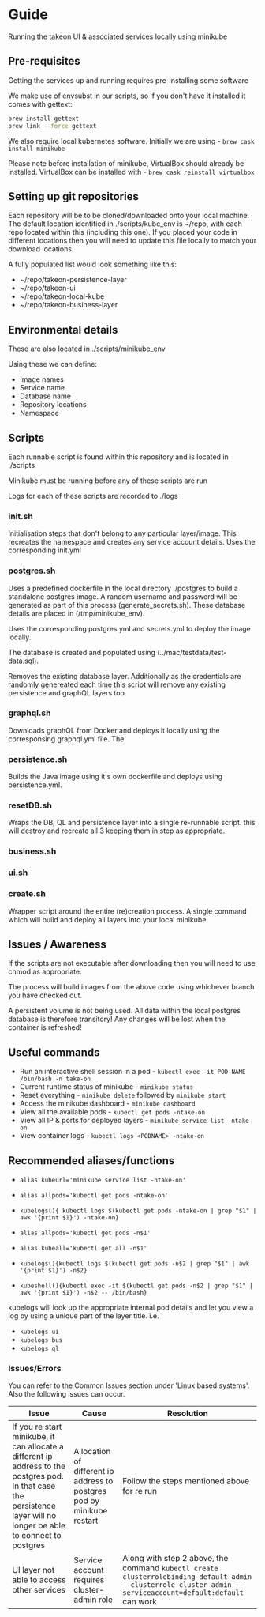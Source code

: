 # Guide

Running the takeon UI & associated services locally using minikube

## Pre-requisites

Getting the services up and running requires pre-installing some software

We make use of envsubst in our scripts, so if you don't have it installed it comes with gettext:

```bash
brew install gettext
brew link --force gettext
```

We also require local kubernetes software. Initially we are using - ```brew cask install minikube```

Please note before installation of minikube, VirtualBox should already be installed. VirtualBox can be installed with - ```brew cask reinstall virtualbox```

## Setting up git repositories

Each repository will be to be cloned/downloaded onto your local machine. The default location identified in ./scripts/kube_env is ~/repo, with each repo located within this (including this one). If you placed your code in different locations then you will need to update this file locally to match your download locations.

A fully populated list would look something like this:

* ~/repo/takeon-persistence-layer
* ~/repo/takeon-ui
* ~/repo/takeon-local-kube
* ~/repo/takeon-business-layer

## Environmental details

These are also located in ./scripts/minikube_env

Using these we can define:

* Image names
* Service name
* Database name
* Repository locations
* Namespace

## Scripts

Each runnable script is found within this repository and is located in ./scripts

Minikube must be running before any of these scripts are run

Logs for each of these scripts are recorded to ./logs

### init.sh

Initialisation steps that don't belong to any particular layer/image. This recreates the namespace and creates any service account details. Uses the corresponding init.yml

### postgres.sh

Uses a predefined dockerfile in the local directory ./postgres to build a standalone postgres image. 
A random username and password will be generated as part of this process (generate_secrets.sh). These database details are placed in (/tmp/minikube_env).

Uses the corresponding postgres.yml and secrets.yml to deploy the image locally.

The database is created and populated using (../mac/testdata/test-data.sql).

Removes the existing database layer. Additionally as the credentials are randomly genereated each time this script will remove any existing persistence and graphQL layers too.

### graphql.sh

Downloads graphQL from Docker and deploys it locally using the corresponsing graphql.yml file. The

### persistence.sh

Builds the Java image using it's own dockerfile and deploys using persistence.yml.

### resetDB.sh

Wraps the DB, QL and persistence layer into a single re-runnable script. this will destroy and recreate all 3 keeping them in step as appropriate.

### business.sh

### ui.sh

### create.sh

Wrapper script around the entire (re)creation process. A single command which will build and deploy all layers into your local minikube.

## Issues / Awareness

If the scripts are not executable after downloading then you will need to use chmod as appropriate.

The process will build images from the above code using whichever branch you have checked out.

A persistent volume is not being used. All data within the local postgres database is therefore transitory! Any changes will be lost when the container is refreshed!

## Useful commands

* Run an interactive shell session in a pod - ```kubectl exec -it POD-NAME /bin/bash -n take-on```
* Current runtime status of minikube - ```minikube status```
* Reset everything - ```minikube delete``` followed by ```minikube start```
* Access the minikube dashboard - ```minikube dashboard```
* View all the available pods - ```kubectl get pods -ntake-on```
* View all IP & ports for deployed layers - ```minikube service list -ntake-on```
* View container logs - ```kubectl logs <PODNAME> -ntake-on```

## Recommended aliases/functions

* ```alias kubeurl='minikube service list -ntake-on'```
* ```alias allpods='kubectl get pods -ntake-on'```
* ```kubelogs(){ kubectl logs $(kubectl get pods -ntake-on | grep "$1" | awk '{print $1}') -ntake-on}```

* ```alias allpods='kubectl get pods -n$1'```
* ```alias kubeall='kubectl get all -n$1'```
* ```kubelogs(){kubectl logs $(kubectl get pods -n$2 | grep "$1" | awk '{print $1}') -n$2}```
* ```kubeshell(){kubectl exec -it $(kubectl get pods -n$2 | grep "$1" | awk '{print $1}') -n$2 -- /bin/bash}```

kubelogs will look up the appropriate internal pod details and let you view a log by using a unique part of the layer title. i.e.

* ```kubelogs ui```
* ```kubelogs bus```
* ```kubelogs ql```

### Issues/Errors

You can refer to the Common Issues section under 'Linux based systems'. Also the following issues can occur.

| Issue | Cause | Resolution |
|---| --- | --- |
|If you re start minikube, it can allocate a different ip address to the postgres pod. In that case the persistence layer will no longer be able to connect to postgres | Allocation of different ip address to postgres pod by minikube restart | Follow the steps mentioned above for re run|
|UI layer not able to access other services | Service account requires cluster-admin role | Along with step 2 above, the command ```kubectl create clusterrolebinding default-admin --clusterrole cluster-admin --serviceaccount=default:default``` can work |
